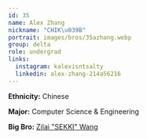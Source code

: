 ```yaml
---
id: 35
name: Alex Zhang
nickname: "CHIK\u039B"
portrait: images/bros/35azhang.webp
group: delta
role: undergrad
links:
  instagram: kalexisntsalty
  linkedin: alex-zhang-214a56216
---
```


**Ethnicity:** Chinese

**Major:** Computer Science & Engineering

**Big Bro:** [Zilai "SEKKI" Wang](30zwang)
